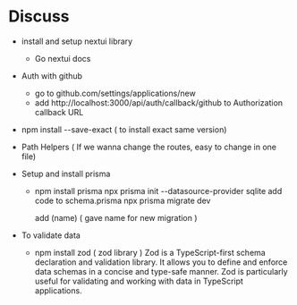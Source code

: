 # Discuss

- install and setup nextui library

  - Go nextui docs

- Auth with github

  - go to github.com/settings/applications/new
  - add http://localhost:3000/api/auth/callback/github to Authorization callback URL

- npm install --save-exact ( to install exact same version)

- Path Helpers ( If we wanna change the routes, easy to change in one file)

- Setup and install prisma

  - npm install prisma
    npx prisma init --datasource-provider sqlite
    add code to schema.prisma
    npx prisma migrate dev

    add (name) ( gave name for new migration )

- To validate data
  - npm install zod ( zod library )
    Zod is a TypeScript-first schema declaration and validation library. It allows you to define and enforce data schemas in a concise and type-safe manner. Zod is particularly useful for validating and working with data in TypeScript applications.
